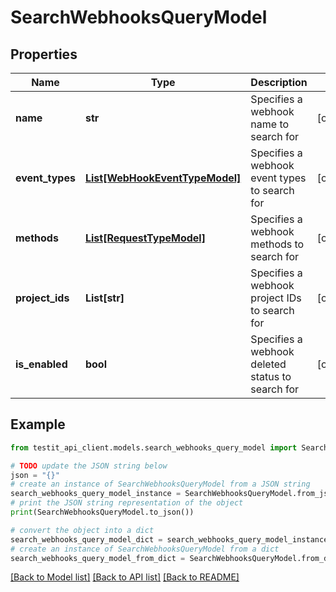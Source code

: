 # SearchWebhooksQueryModel


## Properties

Name | Type | Description | Notes
------------ | ------------- | ------------- | -------------
**name** | **str** | Specifies a webhook name to search for | [optional] 
**event_types** | [**List[WebHookEventTypeModel]**](WebHookEventTypeModel.md) | Specifies a webhook event types to search for | [optional] 
**methods** | [**List[RequestTypeModel]**](RequestTypeModel.md) | Specifies a webhook methods to search for | [optional] 
**project_ids** | **List[str]** | Specifies a webhook project IDs to search for | [optional] 
**is_enabled** | **bool** | Specifies a webhook deleted status to search for | [optional] 

## Example

```python
from testit_api_client.models.search_webhooks_query_model import SearchWebhooksQueryModel

# TODO update the JSON string below
json = "{}"
# create an instance of SearchWebhooksQueryModel from a JSON string
search_webhooks_query_model_instance = SearchWebhooksQueryModel.from_json(json)
# print the JSON string representation of the object
print(SearchWebhooksQueryModel.to_json())

# convert the object into a dict
search_webhooks_query_model_dict = search_webhooks_query_model_instance.to_dict()
# create an instance of SearchWebhooksQueryModel from a dict
search_webhooks_query_model_from_dict = SearchWebhooksQueryModel.from_dict(search_webhooks_query_model_dict)
```
[[Back to Model list]](../README.md#documentation-for-models) [[Back to API list]](../README.md#documentation-for-api-endpoints) [[Back to README]](../README.md)


